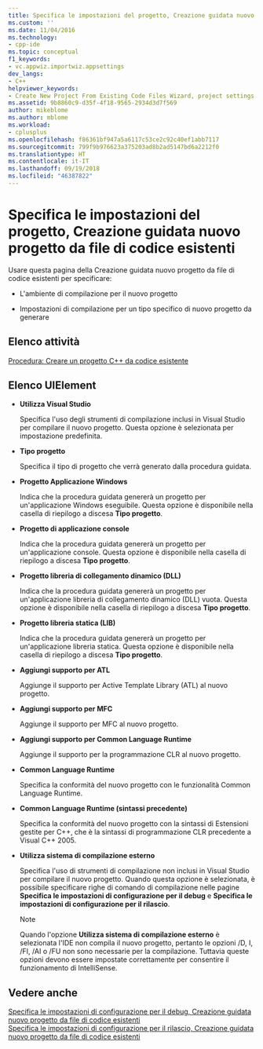 ```yaml
---
title: Specifica le impostazioni del progetto, Creazione guidata nuovo progetto da file di codice esistenti | Microsoft Docs
ms.custom: ''
ms.date: 11/04/2016
ms.technology:
- cpp-ide
ms.topic: conceptual
f1_keywords:
- vc.appwiz.importwiz.appsettings
dev_langs:
- C++
helpviewer_keywords:
- Create New Project From Existing Code Files Wizard, project settings
ms.assetid: 9b8860c9-d35f-4f18-9565-2934d3d7f569
author: mikeblome
ms.author: mblome
ms.workload:
- cplusplus
ms.openlocfilehash: f86361bf947a5a6117c53ce2c92c40ef1abb7117
ms.sourcegitcommit: 799f9b976623a375203ad8b2ad5147bd6a2212f0
ms.translationtype: HT
ms.contentlocale: it-IT
ms.lasthandoff: 09/19/2018
ms.locfileid: "46387822"
---
```

# <a name="specify-project-settings-create-new-project-from-existing-code-files-wizard"></a>Specifica le impostazioni del progetto, Creazione guidata nuovo progetto da file di codice esistenti

Usare questa pagina della Creazione guidata nuovo progetto da file di codice esistenti per specificare:

- L'ambiente di compilazione per il nuovo progetto

- Impostazioni di compilazione per un tipo specifico di nuovo progetto da generare

## <a name="task-list"></a>Elenco attività

[Procedura: Creare un progetto C++ da codice esistente](../ide/how-to-create-a-cpp-project-from-existing-code.md)

## <a name="uielement-list"></a>Elenco UIElement

- **Utilizza Visual Studio**

   Specifica l'uso degli strumenti di compilazione inclusi in Visual Studio per compilare il nuovo progetto. Questa opzione è selezionata per impostazione predefinita.

- **Tipo progetto**

   Specifica il tipo di progetto che verrà generato dalla procedura guidata.

- **Progetto Applicazione Windows**

   Indica che la procedura guidata genererà un progetto per un'applicazione Windows eseguibile. Questa opzione è disponibile nella casella di riepilogo a discesa **Tipo progetto**.

- **Progetto di applicazione console**

   Indica che la procedura guidata genererà un progetto per un'applicazione console. Questa opzione è disponibile nella casella di riepilogo a discesa **Tipo progetto**.

- **Progetto libreria di collegamento dinamico (DLL)**

   Indica che la procedura guidata genererà un progetto per un'applicazione libreria di collegamento dinamico (DLL) vuota. Questa opzione è disponibile nella casella di riepilogo a discesa **Tipo progetto**.

- **Progetto libreria statica (LIB)**

   Indica che la procedura guidata genererà un progetto per un'applicazione libreria statica. Questa opzione è disponibile nella casella di riepilogo a discesa **Tipo progetto**.

- **Aggiungi supporto per ATL**

   Aggiunge il supporto per Active Template Library (ATL) al nuovo progetto.

- **Aggiungi supporto per MFC**

   Aggiunge il supporto per MFC al nuovo progetto.

- **Aggiungi supporto per Common Language Runtime**

   Aggiunge il supporto per la programmazione CLR al nuovo progetto.

- **Common Language Runtime**

   Specifica la conformità del nuovo progetto con le funzionalità Common Language Runtime.

- **Common Language Runtime (sintassi precedente)**

   Specifica la conformità del nuovo progetto con la sintassi di Estensioni gestite per C++, che è la sintassi di programmazione CLR precedente a Visual C++ 2005.

- **Utilizza sistema di compilazione esterno**

   Specifica l'uso di strumenti di compilazione non inclusi in Visual Studio per compilare il nuovo progetto. Quando questa opzione è selezionata, è possibile specificare righe di comando di compilazione nelle pagine **Specifica le impostazioni di configurazione per il debug** e **Specifica le impostazioni di configurazione per il rilascio**.

   > [!NOTE]
   > Quando l'opzione **Utilizza sistema di compilazione esterno** è selezionata l'IDE non compila il nuovo progetto, pertanto le opzioni /D, I, /FI, /AI o /FU non sono necessarie per la compilazione. Tuttavia queste opzioni devono essere impostate correttamente per consentire il funzionamento di IntelliSense.

## <a name="see-also"></a>Vedere anche

[Specifica le impostazioni di configurazione per il debug, Creazione guidata nuovo progetto da file di codice esistenti](../ide/specify-debug-configuration-settings.md)<br>
[Specifica le impostazioni di configurazione per il rilascio, Creazione guidata nuovo progetto da file di codice esistenti](../ide/specify-release-configuration.md)